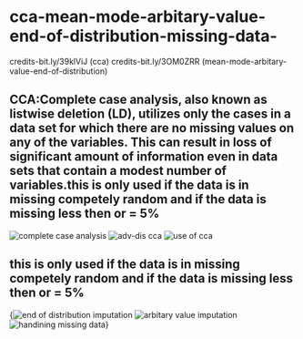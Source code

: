 # cca-mean-mode-arbitary-value-end-of-distribution-missing-data-
credits-bit.ly/39klViJ      (cca)
credits-bit.ly/3OM0ZRR   (mean-mode-arbitary-value-end-of-distribution)
## CCA:Complete case analysis, also known as listwise deletion (LD), utilizes only the cases in a data set for which there are no missing values on any of the variables. This can result in loss of significant amount of information even in data sets that contain a modest number of variables.this is only used if the data is in missing competely random and if the data is missing less then or = 5% 
![complete case analysis](https://user-images.githubusercontent.com/68773015/165970090-1ab50e99-3787-45d8-8105-bda3c42dc2cc.png)
![adv-dis cca](https://user-images.githubusercontent.com/68773015/165970094-69ef5350-6077-4203-8dde-f9871d0a4367.png)
![use of cca](https://user-images.githubusercontent.com/68773015/165970095-d8da78e7-311c-43e7-b320-31f982b1e001.png)

## this is only used if the data is in missing competely random and if the data is missing less then or = 5% 
{![end of distribution imputation](https://user-images.githubusercontent.com/68773015/165970096-81a35966-b196-4a31-962b-64ab2d088930.png)
![arbitary value imputation](https://user-images.githubusercontent.com/68773015/165970100-e3da5be2-6dbf-4b4d-b3f2-3000e64ea3ad.png)
![handining missing data](https://user-images.githubusercontent.com/68773015/165970106-bd38aeae-a7bb-40e3-b4e6-0ad3b6fb2253.png)}
